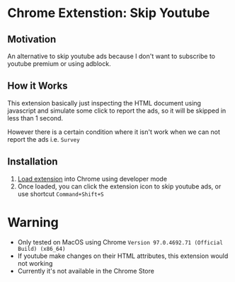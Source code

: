 # Chrome Extenstion: Skip Youtube

## Motivation
An alternative to skip youtube ads because I don't want to subscribe to youtube premium or using adblock. 

## How it Works
This extension basically just inspecting the HTML document using javascript and simulate some click to report the ads, so it will be skipped in less than 1 second.

However there is a certain condition where it isn't work when we can not report the ads i.e. `Survey`

## Installation
1. [Load extension](https://developer.chrome.com/docs/extensions/mv3/getstarted/#unpacked) into Chrome using developer mode 
2. Once loaded, you can click the extension icon to skip youtube ads, or use shortcut `Command+Shift+S`

# Warning
- Only tested on MacOS using Chrome `Version 97.0.4692.71 (Official Build) (x86_64)`
- If youtube make changes on their HTML attributes, this extension would not working
- Currently it's not available in the Chrome Store
